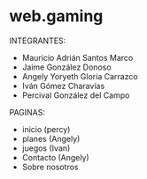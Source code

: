 # web.gaming
INTEGRANTES:
- Mauricio Adrián Santos Marco
- Jaime González Donoso
- Angely Yoryeth Gloria Carrazco
- Iván Gómez Charavías
- Percival González del Campo

PAGINAS:
- inicio (percy)
- planes (Angely)
- juegos (Ivan)
- Contacto (Angely)
- Sobre nosotros

